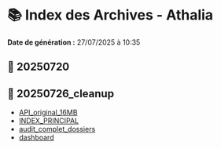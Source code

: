 # 📚 Index des Archives - Athalia

**Date de génération :** 27/07/2025 à 10:35

## 📅 20250720


## 📅 20250726_cleanup

- [API_original_16MB](archive/20250726_cleanup/API_original_16MB.md)
- [INDEX_PRINCIPAL](archive/20250726_cleanup/INDEX_PRINCIPAL.md)
- [audit_complet_dossiers](archive/20250726_cleanup/audit_complet_dossiers.md)
- [dashboard](archive/20250726_cleanup/dashboard.md)

